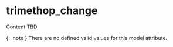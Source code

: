 # trimethop_change
Content TBD


{: .note }
There are no defined valid values for this model attribute.

